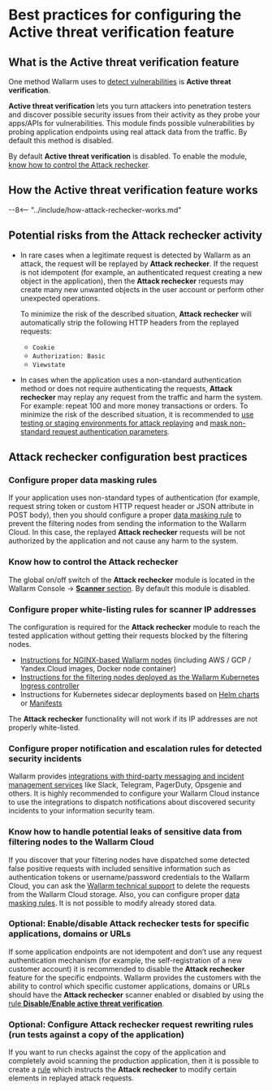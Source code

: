 [whitelist-scanner-addresses]: #configure-proper-white-listing-rules-for-scanner-ip-addresses

# Best practices for configuring the Active threat verification feature

## What is the Active threat verification feature

One method Wallarm uses to [detect vulnerabilities](../about-wallarm-waf/detecting-vulnerabilities.md) is **Active threat verification**.

**Active threat verification** lets you turn attackers into penetration testers and discover possible security issues from their activity as they probe your apps/APIs for vulnerabilities. This module finds possible vulnerabilities by probing application endpoints using real attack data from the traffic. By default this method is disabled.

By default **Active threat verification** is disabled. To enable the module, [know how to control the Attack rechecker](#know-how-to-control-the-attack-rechecker).

## How the Active threat verification feature works

--8<-- "../include/how-attack-rechecker-works.md"

## Potential risks from the Attack rechecker activity

* In rare cases when a legitimate request is detected by Wallarm as an attack, the request will be replayed by **Attack rechecker**. If the request is not idempotent (for example, an authenticated request creating a new object in the application), then the **Attack rechecker** requests may create many new unwanted objects in the user account or perform other unexpected operations.

    To minimize the risk of the described situation, **Attack rechecker** will automatically strip the following HTTP headers from the replayed requests:

    * `Cookie`
    * `Authorization: Basic`
    * `Viewstate`
* In cases when the application uses a non-standard authentication method or does not require authenticating the requests, **Attack rechecker** may replay any request from the traffic and harm the system. For example: repeat 100 and more money transactions or orders. To minimize the risk of the described situation, it is recommended to [use testing or staging environments for attack replaying](#optional-configure-attack-rechecker-request-rewriting-rules-run-tests-against-a-copy-of-the-application) and [mask non-standard request authentication parameters](#configure-proper-data-masking-rules).

## Attack rechecker configuration best practices

### Configure proper data masking rules

If your application uses non-standard types of authentication (for example, request string token or custom HTTP request header or JSON attribute in POST body), then you should configure a proper [data masking rule](../user-guides/rules/sensitive-data-rule.md) to prevent the filtering nodes from sending the information to the Wallarm Cloud. In this case, the replayed **Attack rechecker** requests will be not authorized by the application and not cause any harm to the system.

### Know how to control the Attack rechecker

The global on/off switch of the **Attack rechecker** module is located in the Wallarm Console → [**Scanner** section](../user-guides/scanner/configure-scanner-modules.md). By default this module is disabled.

### Configure proper white-listing rules for scanner IP addresses

The configuration is required for the **Attack rechecker** module to reach the tested application without getting their requests blocked by the filtering nodes.

* [Instructions for NGINX-based Wallarm nodes](../admin-en/scanner-ips-whitelisting.md) (including AWS / GCP / Yandex.Cloud images, Docker node container)
* [Instructions for the filtering nodes deployed as the Wallarm Kubernetes Ingress controller](../admin-en/configuration-guides/wallarm-ingress-controller/best-practices/whitelist-wallarm-ip-addresses.md)
* Instructions for Kubernetes sidecar deployments based on [Helm charts](../admin-en/installation-guides/kubernetes/wallarm-sidecar-container-helm.md) or [Manifests](../admin-en/installation-guides/kubernetes/wallarm-sidecar-container-manifest.md)

The **Attack rechecker** functionality will not work if its IP addresses are not properly white-listed.

### Configure proper notification and escalation rules for detected security incidents

Wallarm provides [integrations with third-party messaging and incident management services](../user-guides/settings/integrations/integrations-intro.md) like Slack, Telegram, PagerDuty, Opsgenie and others. It is highly recommended to configure your Wallarm Cloud instance to use the integrations to dispatch notifications about discovered security incidents to your information security team.

### Know how to handle potential leaks of sensitive data from filtering nodes to the Wallarm Cloud

If you discover that your filtering nodes have dispatched some detected false positive requests with included sensitive information such as authentication tokens or username/password credentials to the Wallarm Cloud, you can ask the [Wallarm technical support](mailto:support@wallarm.com) to delete the requests from the Wallarm Cloud storage. Also, you can configure proper [data masking rules](../user-guides/rules/sensitive-data-rule.md). It is not possible to modify already stored data.

### Optional: Enable/disable Attack rechecker tests for specific applications, domains or URLs

If some application endpoints are not idempotent and don’t use any request authentication mechanism (for example, the self-registration of a new customer account) it is recommended to disable the **Attack rechecker** feature for the specific endpoints. Wallarm provides the customers with the ability to control which specific customer applications, domains or URLs should have the **Attack rechecker** scanner enabled or disabled by using the [rule **Disable/Enable active threat verification**](../user-guides/rules/change-request-for-active-verification.md#rewriting-the-request-before-attack-replaying).

### Optional: Configure Attack rechecker request rewriting rules (run tests against a copy of the application)

If you want to run checks against the copy of the application and completely avoid scanning the production application, then it is possible to create a [rule](../user-guides/rules/change-request-for-active-verification.md) which instructs the **Attack rechecker** to modify certain elements in replayed attack requests.
